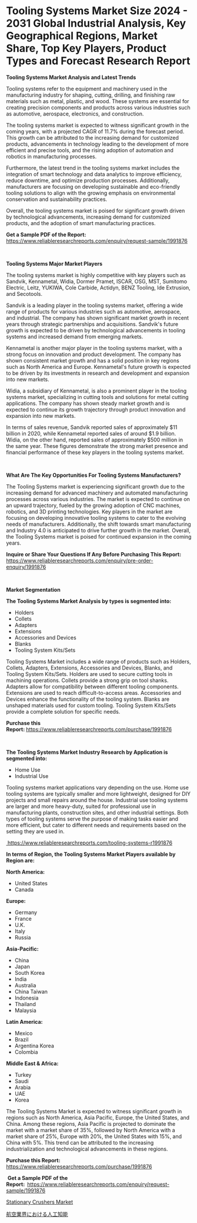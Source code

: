 <p><h1>Tooling Systems Market Size 2024 - 2031 Global Industrial Analysis, Key Geographical Regions, Market Share, Top Key Players, Product Types and Forecast Research Report</h1></p><p><strong>Tooling Systems Market Analysis and Latest Trends</strong></p>
<p><p>Tooling systems refer to the equipment and machinery used in the manufacturing industry for shaping, cutting, drilling, and finishing raw materials such as metal, plastic, and wood. These systems are essential for creating precision components and products across various industries such as automotive, aerospace, electronics, and construction.</p><p>The tooling systems market is expected to witness significant growth in the coming years, with a projected CAGR of 11.7% during the forecast period. This growth can be attributed to the increasing demand for customized products, advancements in technology leading to the development of more efficient and precise tools, and the rising adoption of automation and robotics in manufacturing processes.</p><p>Furthermore, the latest trend in the tooling systems market includes the integration of smart technology and data analytics to improve efficiency, reduce downtime, and optimize production processes. Additionally, manufacturers are focusing on developing sustainable and eco-friendly tooling solutions to align with the growing emphasis on environmental conservation and sustainability practices.</p><p>Overall, the tooling systems market is poised for significant growth driven by technological advancements, increasing demand for customized products, and the adoption of smart manufacturing practices.</p></p>
<p><strong>Get a Sample PDF of the Report:&nbsp;</strong> <a href="https://www.reliableresearchreports.com/enquiry/request-sample/1991876">https://www.reliableresearchreports.com/enquiry/request-sample/1991876</a></p>
<p>&nbsp;</p>
<p><strong>Tooling Systems Major Market Players</strong></p>
<p><p>The tooling systems market is highly competitive with key players such as Sandvik, Kennametal, Widia, Dormer Pramet, ISCAR, OSG, MST, Sumitomo Electric, Leitz, YUKIWA, Cole Carbide, Actidyn, BENZ Tooling, Ide Extrusion, and Secotools. </p><p>Sandvik is a leading player in the tooling systems market, offering a wide range of products for various industries such as automotive, aerospace, and industrial. The company has shown significant market growth in recent years through strategic partnerships and acquisitions. Sandvik's future growth is expected to be driven by technological advancements in tooling systems and increased demand from emerging markets.</p><p>Kennametal is another major player in the tooling systems market, with a strong focus on innovation and product development. The company has shown consistent market growth and has a solid position in key regions such as North America and Europe. Kennametal's future growth is expected to be driven by its investments in research and development and expansion into new markets.</p><p>Widia, a subsidiary of Kennametal, is also a prominent player in the tooling systems market, specializing in cutting tools and solutions for metal cutting applications. The company has shown steady market growth and is expected to continue its growth trajectory through product innovation and expansion into new markets.</p><p>In terms of sales revenue, Sandvik reported sales of approximately $11 billion in 2020, while Kennametal reported sales of around $1.9 billion. Widia, on the other hand, reported sales of approximately $500 million in the same year. These figures demonstrate the strong market presence and financial performance of these key players in the tooling systems market.</p></p>
<p>&nbsp;</p>
<p><strong>What Are The Key Opportunities For Tooling Systems Manufacturers?</strong></p>
<p><p>The Tooling Systems market is experiencing significant growth due to the increasing demand for advanced machinery and automated manufacturing processes across various industries. The market is expected to continue on an upward trajectory, fueled by the growing adoption of CNC machines, robotics, and 3D printing technologies. Key players in the market are focusing on developing innovative tooling systems to cater to the evolving needs of manufacturers. Additionally, the shift towards smart manufacturing and Industry 4.0 is anticipated to drive further growth in the market. Overall, the Tooling Systems market is poised for continued expansion in the coming years.</p></p>
<p><strong>Inquire or Share Your Questions If Any Before Purchasing This Report:</strong> <a href="https://www.reliableresearchreports.com/enquiry/pre-order-enquiry/1991876">https://www.reliableresearchreports.com/enquiry/pre-order-enquiry/1991876</a></p>
<p>&nbsp;</p>
<p><strong>Market Segmentation</strong></p>
<p><strong>The Tooling Systems Market Analysis by types is segmented into:</strong></p>
<p><ul><li>Holders</li><li>Collets</li><li>Adapters</li><li>Extensions</li><li>Accessories and Devices</li><li>Blanks</li><li>Tooling System Kits/Sets</li></ul></p>
<p><p>Tooling Systems Market includes a wide range of products such as Holders, Collets, Adapters, Extensions, Accessories and Devices, Blanks, and Tooling System Kits/Sets. Holders are used to secure cutting tools in machining operations. Collets provide a strong grip on tool shanks. Adapters allow for compatibility between different tooling components. Extensions are used to reach difficult-to-access areas. Accessories and Devices enhance the functionality of the tooling system. Blanks are unshaped materials used for custom tooling. Tooling System Kits/Sets provide a complete solution for specific needs.</p></p>
<p><strong>Purchase this Report:&nbsp;</strong><a href="https://www.reliableresearchreports.com/purchase/1991876">https://www.reliableresearchreports.com/purchase/1991876</a></p>
<p>&nbsp;</p>
<p><strong>The Tooling Systems Market Industry Research by Application is segmented into:</strong></p>
<p><ul><li>Home Use</li><li>Industrial Use</li></ul></p>
<p><p>Tooling systems market applications vary depending on the use. Home use tooling systems are typically smaller and more lightweight, designed for DIY projects and small repairs around the house. Industrial use tooling systems are larger and more heavy-duty, suited for professional use in manufacturing plants, construction sites, and other industrial settings. Both types of tooling systems serve the purpose of making tasks easier and more efficient, but cater to different needs and requirements based on the setting they are used in.</p></p>
<p><a href="https://www.reliableresearchreports.com/tooling-systems-r1991876">&nbsp;https://www.reliableresearchreports.com/tooling-systems-r1991876</a></p>
<p><strong>In terms of Region, the Tooling Systems Market Players available by Region are:</strong></p>
<p>
    <p> <strong> North America: </strong>
        <ul>
            <li>United States</li>
            <li>Canada</li>
        </ul>
        </p> 
    <p> <strong> Europe: </strong>
        <ul>
            <li>Germany</li>
            <li>France</li>
            <li>U.K.</li>
            <li>Italy</li>
            <li>Russia</li>
        </ul>
        </p> 
    <p> <strong> Asia-Pacific: </strong>
        <ul>
            <li>China</li>
            <li>Japan</li>
            <li>South Korea</li>
            <li>India</li>
            <li>Australia</li>
            <li>China Taiwan</li>
            <li>Indonesia</li>
            <li>Thailand</li>
            <li>Malaysia</li>
        </ul>
        </p> 
    <p> <strong> Latin America: </strong>
        <ul>
            <li>Mexico</li>
            <li>Brazil</li>
            <li>Argentina Korea</li>
            <li>Colombia</li>
        </ul>
        </p> 
    <p> <strong> Middle East & Africa: </strong>
        <ul>
            <li>Turkey</li>
            <li>Saudi</li>
            <li>Arabia</li>
            <li>UAE</li>
            <li>Korea</li>
        </ul>
    </p>
    </p>
<p><p>The Tooling Systems Market is expected to witness significant growth in regions such as North America, Asia Pacific, Europe, the United States, and China. Among these regions, Asia Pacific is projected to dominate the market with a market share of 35%, followed by North America with a market share of 25%, Europe with 20%, the United States with 15%, and China with 5%. This trend can be attributed to the increasing industrialization and technological advancements in these regions.</p></p>
<p><strong>Purchase this Report: </strong><a href="https://www.reliableresearchreports.com/purchase/1991876">https://www.reliableresearchreports.com/purchase/1991876</a></p>
<p>&nbsp;<strong>Get a Sample PDF of the Report:&nbsp;&nbsp;</strong><a href="https://www.reliableresearchreports.com/enquiry/request-sample/1991876">https://www.reliableresearchreports.com/enquiry/request-sample/1991876</a></p>
<p><strong></strong></p>
<p><p><a href="https://github.com/brenzgnarento/Market-Research-Report-List-2/blob/main/stationary-crushers-market.md">Stationary Crushers Market</a></p><p><a href="https://github.com/Sophiaard2003/Market-Research-Report-List-1/blob/main/836534027744.md">航空業界における人工知能</a></p></p>